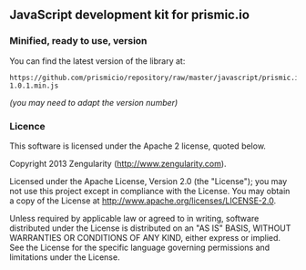 ## JavaScript development kit for prismic.io

### Minified, ready to use, version

You can find the latest version of the library at:

```
https://github.com/prismicio/repository/raw/master/javascript/prismic.io-1.0.1.min.js
```

*(you may need to adapt the version number)*

### Licence

This software is licensed under the Apache 2 license, quoted below.

Copyright 2013 Zengularity (http://www.zengularity.com).

Licensed under the Apache License, Version 2.0 (the "License"); you may not use this project except in compliance with the License. You may obtain a copy of the License at http://www.apache.org/licenses/LICENSE-2.0.

Unless required by applicable law or agreed to in writing, software distributed under the License is distributed on an "AS IS" BASIS, WITHOUT WARRANTIES OR CONDITIONS OF ANY KIND, either express or implied. See the License for the specific language governing permissions and limitations under the License.
